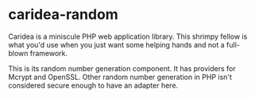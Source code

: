 # caridea-random
Caridea is a miniscule PHP web application library. This shrimpy fellow is what you'd use when you just want some helping hands and not a full-blown framework.

This is its random number generation component. It has providers for Mcrypt and OpenSSL. Other random number generation in PHP isn't considered secure enough to have an adapter here.
